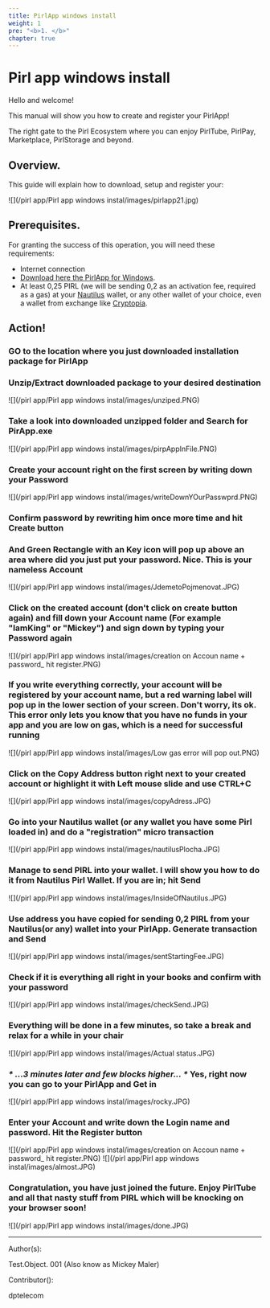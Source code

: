 ```yaml
---
title: PirlApp windows install
weight: 1
pre: "<b>1. </b>"
chapter: true
---
```


# Pirl app windows install

Hello and welcome!

This manual will show you how to create and register your PirlApp!

The right gate to the Pirl Ecosystem where you can enjoy PirlTube, PirlPay, Marketplace, PirlStorage and beyond.

## Overview.

This guide will explain how to download, setup and register your:

![](/pirl app/Pirl app windows instal/images/pirlapp21.jpg)

## Prerequisites.

For granting the success of this operation, you will need these requirements:

* Internet connection
* [Download here the PirlApp for Windows](https://drive.google.com/file/d/1teSDG-8GHxu06GchCCL87qM4dQdj2eJV/view?usp=sharing "PirlApp for Windows").
* At least 0,25 PIRL (we will be sending 0,2 as an activation fee, required as a gas) at your [Nautilus](https://pirl.io/en/nautilus-wallet/) wallet, or any other wallet of your choice, even a wallet from exchange like [Cryptopia](https://www.cryptopia.co.nz).

## Action!

### GO to the location where you just downloaded installation package for PirlApp
### Unzip/Extract downloaded package to your desired destination
![](/pirl app/Pirl app windows instal/images/unziped.PNG)
### Take a look into downloaded unzipped folder and Search for PirApp.exe
![](/pirl app/Pirl app windows instal/images/pirpAppInFile.PNG)
### Create your account right on the first screen by writing down your Password
![](/pirl app/Pirl app windows instal/images/writeDownYOurPasswprd.PNG)
### Confirm password by rewriting him once more time and hit Create button
### And Green Rectangle with an Key icon will pop up above an area where did you just put your password. Nice. This is your nameless Account
![](/pirl app/Pirl app windows instal/images/JdemetoPojmenovat.JPG)
### Click on the created account (don't click on create button again) and fill down your Account name (For example "IamKing" or "Mickey") and sign down by typing your Password again
![](/pirl app/Pirl app windows instal/images/creation on Accoun name + password_ hit register.PNG)
### If you write everything correctly, your account will be registered by your account name, but a red warning label will pop up in the lower section of your screen. Don't worry, its ok. This error only lets you know that you have no funds in your app and you are low on gas, which is a need for successful running
![](/pirl app/Pirl app windows instal/images/Low gas error will pop out.PNG)
### Click on the Copy Address button right next to your created account or  highlight it with Left mouse slide and use CTRL+C
![](/pirl app/Pirl app windows instal/images/copyAdress.JPG)
### Go into your Nautilus wallet (or any wallet you have some Pirl loaded in) and do a "registration" micro transaction
![](/pirl app/Pirl app windows instal/images/nautilusPlocha.JPG)
### Manage to send PIRL into your wallet. I will show you how to do it from Nautilus Pirl Wallet. If you are in; hit Send
![](/pirl app/Pirl app windows instal/images/InsideOfNautilus.JPG)
### Use address you have copied for sending 0,2 PIRL from your Nautilus(or any) wallet into your PirlApp. Generate transaction and Send
![](/pirl app/Pirl app windows instal/images/sentStartingFee.JPG)

### Check if it is everything all right in your books and confirm with your password
![](/pirl app/Pirl app windows instal/images/checkSend.JPG)
### Everything will be done in a few minutes, so take a break and relax for a while in your chair
![](/pirl app/Pirl app windows instal/images/Actual status.JPG)
### _* ...3 minutes later and few blocks higher... *_ Yes, right now you can go to your PirlApp and Get in
![](/pirl app/Pirl app windows instal/images/rocky.JPG)
### Enter your Account and write down the Login name and password. Hit the Register button
![](/pirl app/Pirl app windows instal/images/creation on Accoun name + password_ hit register.PNG)
![](/pirl app/Pirl app windows instal/images/almost.JPG)
### Congratulation, you have just joined the future. Enjoy PirlTube and all that nasty stuff from PIRL which will be knocking on your browser soon!
![](/pirl app/Pirl app windows instal/images/done.JPG)


---

Author(s):

Test.Object. 001 (Also know as Mickey Maler)

Contributor():

dptelecom
